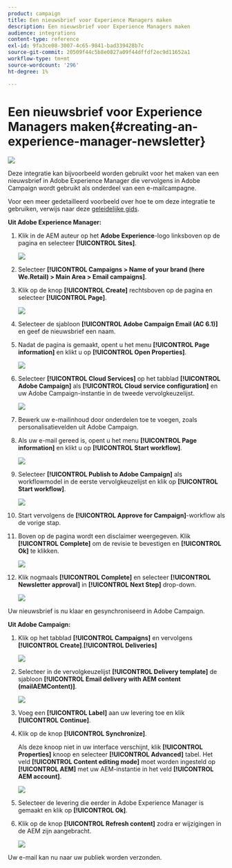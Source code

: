 ```yaml
---
product: campaign
title: Een nieuwsbrief voor Experience Managers maken
description: Een nieuwsbrief voor Experience Managers maken
audience: integrations
content-type: reference
exl-id: 9fa3ce08-3007-4c65-9841-bad339428b7c
source-git-commit: 20509f44c5b8e0827a09f44dffdf2ec9d11652a1
workflow-type: tm+mt
source-wordcount: '296'
ht-degree: 1%

---
```


# Een nieuwsbrief voor Experience Managers maken{#creating-an-experience-manager-newsletter}

![](../../assets/common.svg)

Deze integratie kan bijvoorbeeld worden gebruikt voor het maken van een nieuwsbrief in Adobe Experience Manager die vervolgens in Adobe Campaign wordt gebruikt als onderdeel van een e-mailcampagne.

Voor een meer gedetailleerd voorbeeld over hoe te om deze integratie te gebruiken, verwijs naar deze [geleidelijke gids](https://helpx.adobe.com/campaign/kb/acc-aem.html).

**Uit Adobe Experience Manager:**

1. Klik in de AEM auteur op het **Adobe Experience**-logo linksboven op de pagina en selecteer **[!UICONTROL Sites]**.

   ![](assets/aem_uc_1.png)

1. Selecteer **[!UICONTROL Campaigns > Name of your brand (here We.Retail) > Main Area > Email campaigns]**.
1. Klik op de knop **[!UICONTROL Create]** rechtsboven op de pagina en selecteer **[!UICONTROL Page]**.

   ![](assets/aem_uc_2.png)

1. Selecteer de sjabloon **[!UICONTROL Adobe Campaign Email (AC 6.1)]** en geef de nieuwsbrief een naam.
1. Nadat de pagina is gemaakt, opent u het menu **[!UICONTROL Page information]** en klikt u op **[!UICONTROL Open Properties]**.

   ![](assets/aem_uc_3.png)

1. Selecteer **[!UICONTROL Cloud Services]** op het tabblad **[!UICONTROL Adobe Campaign]** als **[!UICONTROL Cloud service configuration]** en uw Adobe Campaign-instantie in de tweede vervolgkeuzelijst.

   ![](assets/aem_uc_4.png)

1. Bewerk uw e-mailinhoud door onderdelen toe te voegen, zoals personalisatievelden uit Adobe Campaign.
1. Als uw e-mail gereed is, opent u het menu **[!UICONTROL Page information]** en klikt u op **[!UICONTROL Start workflow]**.

   ![](assets/aem_uc_5.png)

1. Selecteer **[!UICONTROL Publish to Adobe Campaign]** als workflowmodel in de eerste vervolgkeuzelijst en klik op **[!UICONTROL Start workflow]**.

   ![](assets/aem_uc_6.png)

1. Start vervolgens de **[!UICONTROL Approve for Campaign]**-workflow als de vorige stap.
1. Boven op de pagina wordt een disclaimer weergegeven. Klik **[!UICONTROL Complete]** om de revisie te bevestigen en **[!UICONTROL Ok]** te klikken.

   ![](assets/aem_uc_7.png)

1. Klik nogmaals **[!UICONTROL Complete]** en selecteer **[!UICONTROL Newsletter approval]** in **[!UICONTROL Next Step]** drop-down.

   ![](assets/aem_uc_8.png)

Uw nieuwsbrief is nu klaar en gesynchroniseerd in Adobe Campaign.

**Uit Adobe Campaign:**

1. Klik op het tabblad **[!UICONTROL Campaigns]** en vervolgens **[!UICONTROL Create]**.**[!UICONTROL Deliveries]**

   ![](assets/aem_uc_9.png)

1. Selecteer in de vervolgkeuzelijst **[!UICONTROL Delivery template]** de sjabloon **[!UICONTROL Email delivery with AEM content (mailAEMContent)]**.

   ![](assets/aem_uc_10.png)

1. Voeg een **[!UICONTROL Label]** aan uw levering toe en klik **[!UICONTROL Continue]**.
1. Klik op de knop **[!UICONTROL Synchronize]**.

   Als deze knoop niet in uw interface verschijnt, klik **[!UICONTROL Properties]** knoop en selecteer **[!UICONTROL Advanced]** tabel. Het veld **[!UICONTROL Content editing mode]** moet worden ingesteld op **[!UICONTROL AEM]** met uw AEM-instantie in het veld **[!UICONTROL AEM account]**.

   ![](assets/aem_uc_11.png)

1. Selecteer de levering die eerder in Adobe Experience Manager is gemaakt en klik op **[!UICONTROL Ok]**.
1. Klik op de knop **[!UICONTROL Refresh content]** zodra er wijzigingen in de AEM zijn aangebracht.

   ![](assets/aem_uc_12.png)

Uw e-mail kan nu naar uw publiek worden verzonden.
